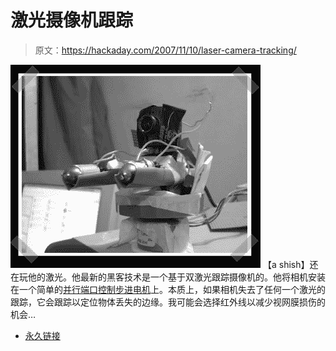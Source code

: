 # 激光摄像机跟踪

> 原文：<https://hackaday.com/2007/11/10/laser-camera-tracking/>

![](img/6d66737399133fc4a1a08a1bd14b77ba.png)
【a shish】还在玩他的激光。他最新的黑客技术是一个基于双激光跟踪摄像机的。他将相机安装在一个简单的[并行端口控制步进电机](http://ashishrd.blogspot.com/2007/09/computer-controlled-stepper-motor.html)上。本质上，如果相机失去了任何一个激光的跟踪，它会跟踪以定位物体丢失的边缘。我可能会选择红外线以减少视网膜损伤的机会…

*   [永久链接](http://ashishrd.blogspot.com/2007/11/object-tracking-using-camera-and-lasers.html)